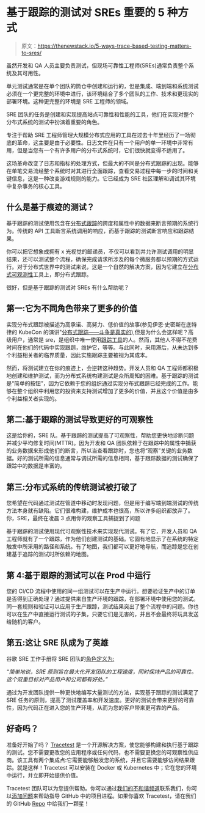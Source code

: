 # 基于跟踪的测试对 SREs 重要的 5 种方式

> 原文：<https://thenewstack.io/5-ways-trace-based-testing-matters-to-sres/>

虽然开发和 QA 人员主要负责测试，但现场可靠性工程师(SREs)通常负责整个系统及其可用性。

单元测试通常是在单个团队的筒仓中创建和运行的，但是集成、端到端和系统测试必须在一个更完整的环境中进行，该环境结合了多个团队的工作、技术和更现实的部署环境。这种更完整的环境是 SRE 工程师的领域。

SRE 团队的任务是创建和实现提高站点可靠性和性能的工具，他们在实现对整个分布式系统的测试中扮演着重要的角色。

专注于帮助 SRE 工程师管理大规模分布式应用的工具在过去十年里经历了一场彻底的革命，这主要是由于必要性。日志文件在只有一个用户的单一环境中非常有用，但是当您有一个有许多用户的分布式系统时，它们很快就变得不适用了。

这场革命改变了日志和指标的处理方式，但最大的不同是分布式跟踪的出现。能够在单笔交易流经整个系统时对其进行全面跟踪，查看交易过程中每一步的时间和关键信息，这是一种改变游戏规则的能力。它已经成为 SRE 社区理解和调试其环境中复杂事务的核心工具。

## 什么是基于痕迹的测试？

基于跟踪的测试使用包含在[分布式跟踪](https://thenewstack.io/trace-based-testing-the-next-step-in-observability/)的跨度和属性中的数据来断言预期的系统行为。传统的 API 工具断言系统调用的响应，而基于跟踪的测试断言响应和跟踪结果。

你可以把它想象成拥有 x 光视觉的邮递员，不仅可以看到并允许测试调用的明显结果，还可以测试整个流程，确保完成请求所涉及的每个微服务都以预期的方式运行。对于分布式世界中的测试来说，这是一个自然的解决方案，因为它建立在[分布式可观测性](https://thenewstack.io/why-distributed-testing-is-the-best-way-to-test-microservices/)工具上，即分布式跟踪。

很好，但是基于跟踪的测试对 SREs 有什么帮助呢？

## 第一:它为不同角色带来了更多的价值

实现分布式跟踪被描述为高承诺、高努力、低价值的故事(参见伊恩·史密斯在底特律的 KubeCon 的演讲"[分布式跟踪——斗争是真实的](https://www.youtube.com/watch?v=Q5Vf8bpTDlI)),但是为什么会这样呢？高级用户，通常是 sre，是组织中唯一使用[跟踪工具](https://thenewstack.io/distributed-tracing-is-a-hassle-heres-why/)的人。然而，其他人不得不花费时间在他们的代码中实现跟踪，维护它，等等。与此同时，采用滞后，从未达到多个利益相关者的临界质量，因此实施跟踪主要被视为其成本。

然而，将测试建立在你的痕迹上，会逆转这种趋势。开发人员和 QA 工程师都积极地创建和维护测试，而为分布式系统构建测试是众所周知的困难。基于跟踪的测试是“简单的按钮”，因为它依赖于您的组织通过实现分布式跟踪已经完成的工作。能够在整个组织中利用您的投资来支持测试增加了更多的价值，并且这个价值是由多个利益相关者实现的。

## 第二:基于跟踪的测试导致更好的可观察性

这是给你的，SRE 队。基于跟踪的测试提高了可观察性，帮助您更快地诊断问题并减少平均修复时间(MTTR)。因为开发和 QA 团队依赖于在跟踪中的属性中捕获的业务数据来形成他们的断言，所以当查看跟踪时，您也将“观察”关键的业务数据。好的测试所需的信息通常与调试所需的信息相同，基于跟踪数据的测试确保了跟踪中的数据是丰富的。

## 第三:分布式系统的传统测试被打破了

您希望在代码通过测试在管道中移动时发现问题，但是用于编写端到端测试的传统方法本身就有缺陷。它们很难构建，维护成本也很高，所以许多组织都放弃了。你，SRE，最终在凌晨 3 点用你的观察工具捕捉到了问题

基于跟踪的测试使用现代可观察性技术来实现现代测试。有了它，开发人员和 QA 工程师就有了一个跟踪，作为他们创建测试的基础。它固有地显示了在系统的特定触发中所采用的路径和系统。有了地图，我们都可以更好地导航，而追踪是您在创建基于追踪的测试时所依赖的地图。

## 第 4:基于跟踪的测试可以在 Prod 中运行

您的 CI/CD 流程中使用的同一组测试可以在生产中运行。想要验证生产中的订单是否得到正确处理？通过提供来自生产环境的跟踪，在部署环境中使用您的测试。同一套规则和验证可以应用于生产跟踪，测试结果突出了整个流程中的问题。你也可以在生产中直接运行测试的子集，只要它们是无害的，并且不会最终将玩具发送给随机的客户。

## 第五:这让 SRE 队成为了英雄

谷歌 SRE 工作手册将 SRE 团队的[角色定义为:](https://sre.google/workbook/engagement-model/#:~:text=Simply%20put%2C%20SRE%20principles%20aim,and%20good%20for%20the%20company.)

*“简单地说，SRE 原则旨在最大化开发团队的工程速度，同时保持产品的可靠性。这个双重目标对产品用户和公司都有好处。”*

通过为开发团队提供一种更快地编写大量测试的方法，实现基于跟踪的测试满足了 SRE 任务的原则，提高了测试覆盖率和开发速度。更好的测试会带来更好的可靠性，因为代码正在进入您的生产环境，从而为您的客户带来更可靠的产品。

## 好奇吗？

准备好开始了吗？ [Tracetest](https://tracetest.io/) 是一个开源解决方案，使您能够构建和执行基于跟踪的测试。您不需要更改您的应用程序或任何代码，也不需要更换您的可观察性供应商。该工具有两个集成点:它需要能够触发您的系统，并且它需要能够访问结果跟踪。就是这样！Tracetest 可以安装在 Docker 或 Kubernetes 中；它在您的环境中运行，并立即开始提供价值。

Tracetest 团队可以为您提供帮助。你可以通过[我们的不和谐频道](https://discord.com/channels/884464549347074049/963470167327772703)联系我们，你可以[添加问题](https://github.com/kubeshop/tracetest/issues/new/choose)来帮助指导 GitHub 中的项目进程。如果你喜欢 Tracetest，请在我们的 GitHub [Repo](https://github.com/kubeshop/tracetest) 中给我们一颗星！

<svg xmlns:xlink="http://www.w3.org/1999/xlink" viewBox="0 0 68 31" version="1.1"><title>Group</title> <desc>Created with Sketch.</desc></svg>